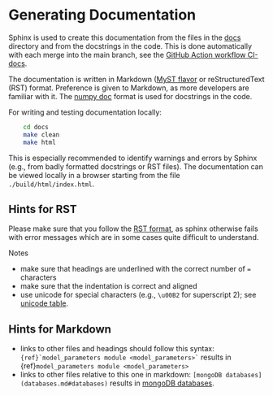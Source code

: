 # Generating Documentation

Sphinx is used to create this documentation from the files in the
[docs](https://github.com/gammasim/simtools/tree/main/docs>) directory and from the
docstrings in the code.
This is done automatically with each merge into the main branch, see the
[GitHub Action workflow CI-docs](https://github.com/gammasim/simtools/blob/main/.github/workflows/CI-docs.yml>).

The documentation is written in Markdown ([MyST flavor](https://myst-parser.readthedocs.io/en/latest/index.html) or reStructuredText (RST) format.
Preference is given to Markdown, as more developers are familiar with it.
The [numpy doc](https://numpydoc.readthedocs.io/en/latest/index.html) format is used for docstrings in the code.

For writing and testing documentation locally:

```bash
    cd docs
    make clean
    make html
```

This is especially recommended to identify warnings and errors by Sphinx (e.g., from badly formatted
docstrings or RST files). The documentation can be viewed locally in a browser starting from the
file `./build/html/index.html`.

## Hints for RST

Please make sure that you follow the [RST format](https://docutils.sourceforge.io/rst.html), as sphinx otherwise fails with error messages which are in some cases quite difficult to understand.

Notes

- make sure that headings are underlined with the correct number of `=` characters
- make sure that the indentation is correct and aligned
- use unicode for special characters (e.g., `\u00B2` for superscript 2); see [unicode table](https://unicode-table.com/en/).

## Hints for Markdown

- links to other files and headings should follow this syntax: `` {ref}`model_parameters module <model_parameters>` `` results in {ref}`model_parameters module <model_parameters>`
- links to other files relative to this one in markdown: ``[mongoDB databases](databases.md#databases)`` results in [mongoDB databases](databases.md#databases).

